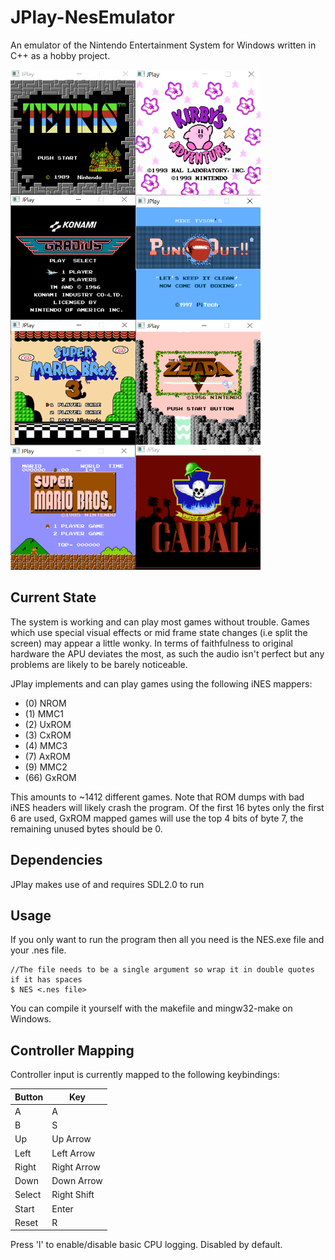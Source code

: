 # JPlay-NesEmulator
An emulator of the Nintendo Entertainment System for Windows written in C++ as a hobby project.

<img src="/Images/Tetris.PNG?raw=true" width=200 height=200 align="left"> <img src="/Images/Kirby.PNG?raw=true" width=200 height=200 align="left"> <img src="/Images/Gradius.PNG?raw=true" width=200 height=200 align="left"> <img src="/Images/Tyson.PNG?raw=true" width=200 height=200 align="left">
<br>
<img src="/Images/SMB3.PNG?raw=true" width=200 height=200 align="left"> <img src="/Images/Zelda.PNG?raw=true" width=200 height=200 align="left"> <img src="/Images/SMB.PNG?raw=true" width=200 height=200 align="left"> <img src="/Images/Cabal.PNG?raw=true" width=200 height=200>



## Current State
The system is working and can play most games without trouble. Games which use special
visual effects or mid frame state changes (i.e split the screen) may appear a little wonky.
In terms of faithfulness to original hardware the APU deviates the most, as such the audio
isn't perfect but any problems are likely to be barely noticeable.

  
JPlay implements and can play games using the following iNES mappers:

  * (0) NROM
  * (1) MMC1
  * (2) UxROM
  * (3) CxROM
  * (4) MMC3
  * (7) AxROM
  * (9) MMC2
  * (66) GxROM

This amounts to ~1412 different games. Note that ROM dumps with bad iNES headers will likely crash the program.
Of the first 16 bytes only the first 6 are used, GxROM mapped games will use the top 4 bits of byte 7, the remaining
unused bytes should be 0.

## Dependencies
JPlay makes use of and requires SDL2.0 to run 


## Usage
If you only want to run the program then all you need is the NES.exe file and your .nes file.<br>
```
//The file needs to be a single argument so wrap it in double quotes if it has spaces
$ NES <.nes file>
```

You can compile it yourself with the makefile and mingw32-make on Windows.


## Controller Mapping
Controller input is currently mapped to the following keybindings:

Button | Key
------ | ---
A | A
B | S
Up | Up Arrow
Left | Left Arrow
Right | Right Arrow
Down | Down Arrow
Select | Right Shift
Start | Enter
Reset | R

Press 'l' to enable/disable basic CPU logging. Disabled by default.

